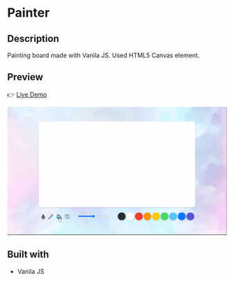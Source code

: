 # Painter

## Description

Painting board made with Vanila JS. Used HTML5 Canvas element.

## Preview

👉 [Live Demo](https://painter-joy.netlify.app/)

![Painter](img/readme.gif)

## Built with

- Vanila JS
